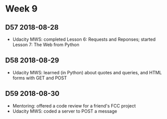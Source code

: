 # Week 9

## D57 2018-08-28

- Udacity MWS: completed Lesson 6: Requests and Reponses; started Lesson 7: The Web from Python

## D58 2018-08-29

- Udacity MWS: learned (in Python) about quotes and queries, and HTML forms with GET and POST

## D59 2018-08-30

- Mentoring: offered a code review for a friend's FCC project
- Udacity MWS: coded a server to POST a message
